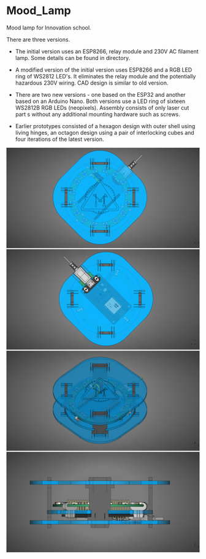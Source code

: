 # Mood_Lamp
Mood lamp for Innovation school.

There are three versions.
- The initial version uses an ESP8266, relay module and 230V AC filament lamp. Some details can be found in </documentation> directory.

- A modified version of the initial version uses ESP8266 and a RGB LED ring of WS2812 LED's. It eliminates the relay module and the potentially hazardous 230V wiring. CAD design is similar to old version.

- There are two new versions - one based on the ESP32 and another based on an Arduino Nano. Both versions use a LED ring of sixteen WS2812B RGB LEDs (neopixels). Assembly consists of only laser cut part	s without any additional mounting hardware such as screws.

- Earlier prototypes consisted of a hexagon design with outer shell using living hinges, an octagon design using a pair of interlocking cubes and four iterations of the latest version.

![Mood_Lamp](/fabricate_new/images/Mood_lamp_v3_01.png)
![Mood_Lamp](/fabricate_new/images/Mood_lamp_v3_02.png)
![Mood_Lamp](/fabricate_new/images/Mood_lamp_v3_03.png)
![Mood_Lamp](/fabricate_new/images/Mood_lamp_v3_04.png)

